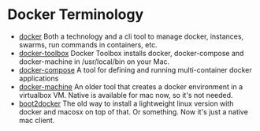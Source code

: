 # Docker Terminology

* [docker](https://docs.docker.com) Both a technology and a cli tool to manage docker, instances, swarms, run commands in containers, etc.
* [docker-toolbox](https://docs.docker.com/docker-for-mac/docker-toolbox/) Docker Toolbox installs docker, docker-compose and docker-machine in /usr/local/bin on your Mac.
* [docker-compose](https://docs.docker.com/compose/overview/) A tool for defining and running multi-container docker applications
* [docker-machine](https://docs.docker.com/machine/) An older tool that creates a docker environment in a virtualbox VM. Native is available for mac now, so it's not needed.
* [boot2docker](http://boot2docker.io/) The old way to install a lightweight linux version with docker and macosx on top of that. Or something. Now it's just a native mac client.
